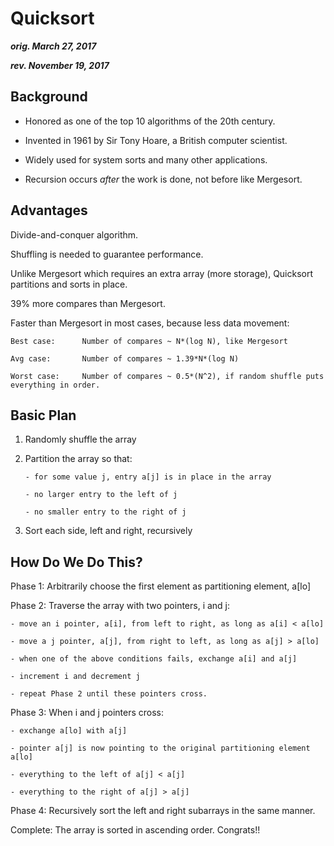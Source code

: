 # Quicksort

___orig. March 27, 2017___

___rev. November 19, 2017___

## Background

- Honored as one of the top 10 algorithms of the 20th century.

- Invented in 1961 by Sir Tony Hoare, a British computer scientist.

- Widely used for system sorts and many other applications.

- Recursion occurs _after_ the work is done, not before like Mergesort.


## Advantages

Divide-and-conquer algorithm.

Shuffling is needed to guarantee performance.

Unlike Mergesort which requires an extra array (more storage), Quicksort
partitions and sorts in place.

39% more compares than Mergesort.
 
Faster than Mergesort in most cases, because less data movement:

    Best case:      Number of compares ~ N*(log N), like Mergesort
    
    Avg case:       Number of compares ~ 1.39*N*(log N)

    Worst case:     Number of compares ~ 0.5*(N^2), if random shuffle puts everything in order.


## Basic Plan

1.  Randomly shuffle the array

2.  Partition the array so that:

        - for some value j, entry a[j] is in place in the array
        
        - no larger entry to the left of j
        
        - no smaller entry to the right of j

3.  Sort each side, left and right, recursively


## How Do We Do This?

Phase 1:  Arbitrarily choose the first element as partitioning element, a[lo]

Phase 2:  Traverse the array with two pointers, i and j:
    
    - move an i pointer, a[i], from left to right, as long as a[i] < a[lo]
    
    - move a j pointer, a[j], from right to left, as long as a[j] > a[lo]

    - when one of the above conditions fails, exchange a[i] and a[j]

    - increment i and decrement j

    - repeat Phase 2 until these pointers cross. 

Phase 3:  When i and j pointers cross:

    - exchange a[lo] with a[j]

    - pointer a[j] is now pointing to the original partitioning element a[lo]

    - everything to the left of a[j] < a[j]

    - everything to the right of a[j] > a[j]

Phase 4:   Recursively sort the left and right subarrays in the same manner.

Complete:  The array is sorted in ascending order.  Congrats!!
